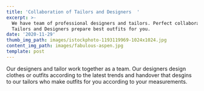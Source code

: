 ```yaml
---
title: 'Collaboration of Tailors and Designers  '
excerpt: >-
  We have team of professional designers and tailors. Perfect collaboration of
  Tailors and Designers prepare best outfits for you.  
date: '2020-11-29'
thumb_img_path: images/istockphoto-1193119969-1024x1024.jpg
content_img_path: images/fabulous-aspen.jpg
template: post
---
```

Our designers and tailor work together as a team. 
Our designers design clothes or outfits according to the latest trends and handover that desgins to our tailors who make outfits for you according to your measurements. 